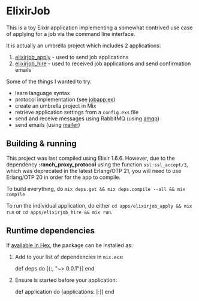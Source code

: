 # ElixirJob

This is a toy Elixir application implementing a somewhat contrived use case
of applying for a job via the command line interface.

It is actually an umbrella project which includes 2 applications:
1. [elixirjob_apply](/apps/elixirjob_apply) - used to send job applications
2. [elixirjob_hire](/apps/elixirjob_hire) - used to received job applications and send confirmation emails

Some of the things I wanted to try:
* learn language syntax
* protocol implementation (see [jobapp.ex](/apps/elixirjob_common/lib/jobapp.ex))
* create an umbrella project in Mix
* retrieve application settings from a `config.exs` file
* send and receive messages using RabbitMQ (using [amqp](https://hex.pm/packages/amqp))
* send emails (using [mailer](https://hex.pm/packages/mailer))



## Building & running

This project was last compiled using Elixir 1.6.6. However, due to the dependency **:ranch_proxy_protocol**
using the function `ssl:ssl_accept/3`, which was deprecated in the latest Erlang/OTP 21, you will need
to use Erlang/OTP 20 in order for the app to compile.

To build everything, do `mix deps.get && mix deps.compile --all && mix compile`

To run the individual application, do either `cd apps/elixirjob_apply && mix run` or `cd apps/elixirjob_hire && mix run`.



## Runtime dependencies


If [available in Hex](https://hex.pm/docs/publish), the package can be installed as:

  1. Add  to your list of dependencies in `mix.exs`:

        def deps do
          [{:, "~> 0.0.1"}]
        end

  2. Ensure  is started before your application:

        def application do
          [applications: [:]]
        end

